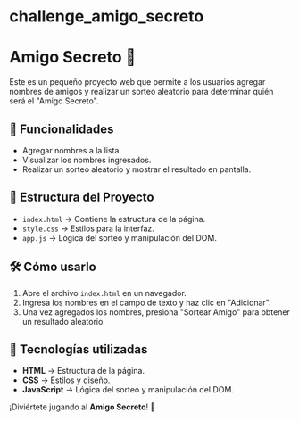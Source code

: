 # challenge_amigo_secreto
# Amigo Secreto 🎁

Este es un pequeño proyecto web que permite a los usuarios agregar nombres de amigos y realizar un sorteo aleatorio para determinar quién será el "Amigo Secreto".

## 🚀 Funcionalidades
- Agregar nombres a la lista.
- Visualizar los nombres ingresados.
- Realizar un sorteo aleatorio y mostrar el resultado en pantalla.

## 📂 Estructura del Proyecto
- `index.html` → Contiene la estructura de la página.
- `style.css` → Estilos para la interfaz.
- `app.js` → Lógica del sorteo y manipulación del DOM.

## 🛠️ Cómo usarlo
1. Abre el archivo `index.html` en un navegador.
2. Ingresa los nombres en el campo de texto y haz clic en "Adicionar".
3. Una vez agregados los nombres, presiona "Sortear Amigo" para obtener un resultado aleatorio.

## 📌 Tecnologías utilizadas
- **HTML** → Estructura de la página.
- **CSS** → Estilos y diseño.
- **JavaScript** → Lógica del sorteo y manipulación del DOM.

¡Diviértete jugando al **Amigo Secreto**! 🎉

